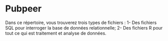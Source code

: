 # Pubpeer
Dans ce répertoire, vous trouverez trois types de fichiers :
  1- Des fichiers SQL pour interroger la base de données relationnelle;
  2- Des fichiers R pour tout ce qui est traitement et analyse de données.
